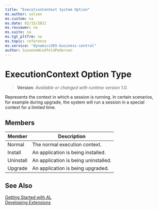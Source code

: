 ```yaml
---
title: "ExecutionContext System Option"
ms.author: solsen
ms.custom: na
ms.date: 02/15/2021
ms.reviewer: na
ms.suite: na
ms.tgt_pltfrm: na
ms.topic: reference
ms.service: "dynamics365-business-central"
author: SusanneWindfeldPedersen
---
```

[//]: # (START>DO_NOT_EDIT)
[//]: # (IMPORTANT:Do not edit any of the content between here and the END>DO_NOT_EDIT.)
[//]: # (Any modifications should be made in the .xml files in the ModernDev repo.)
# ExecutionContext Option Type
> **Version**: _Available or changed with runtime version 1.0._

Represents the context in which a session is running. In certain scenarios, for example during upgrade, the system will run a session in a special context for a limited time.

## Members
|  Member  |  Description  |
|----------------|---------------|
|Normal|The normal execution context.|
|Install|An application is being installed.|
|Uninstall|An application is being uninstalled.|
|Upgrade|An application is being upgraded.|

[//]: # (IMPORTANT: END>DO_NOT_EDIT)
## See Also  
[Getting Started with AL](../../devenv-get-started.md)  
[Developing Extensions](../../devenv-dev-overview.md)  